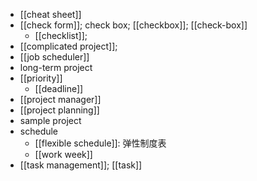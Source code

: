 - [[cheat sheet]]
- [[check form]]; check box; [[checkbox]]; [[check-box]]
    - [[checklist]]; 
- [[complicated project]];
- [[job scheduler]]
- long-term project
- [[priority]]
    - [[deadline]]
- [[project manager]]
- [[project planning]]
- sample project
- schedule
    - [[flexible schedule]]: 弹性制度表
    - [[work week]]
- [[task management]]; [[task]]

